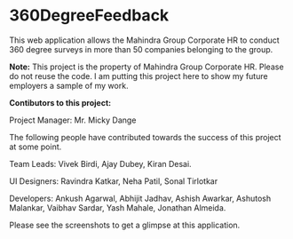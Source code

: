 # 360DegreeFeedback
This web application allows the Mahindra Group Corporate HR to conduct 360 degree surveys in more than 50 companies belonging to the group.

**Note:**
This project is the property of Mahindra Group Corporate HR. Please do not reuse the code.
I am putting this project here to show my future employers a sample of my work.

**Contibutors to this project:**

Project Manager: Mr. Micky Dange

The following people have contributed towards the success of this project at some point.

Team Leads: Vivek Birdi, Ajay Dubey, Kiran Desai.

UI Designers: Ravindra Katkar, Neha Patil, Sonal Tirlotkar

Developers: Ankush Agarwal, Abhijit Jadhav, Ashish Awarkar, Ashutosh Malankar, Vaibhav Sardar, Yash Mahale, Jonathan Almeida.

Please see the screenshots to get a glimpse at this application.

